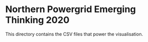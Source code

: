 # Northern Powergrid Emerging Thinking 2020

This directory contains the CSV files that power the visualisation.
